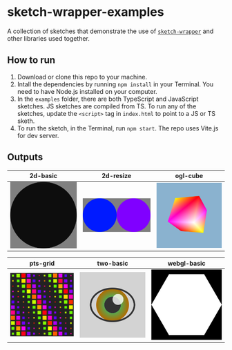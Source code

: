 # sketch-wrapper-examples

A collection of sketches that demonstrate the use of [`sketch-wrapper`](https://github.com/cdaein/sketch-wrapper) and other libraries used together.

## How to run

1. Download or clone this repo to your machine.
1. Intall the dependencies by running `npm install` in your Terminal. You need to have Node.js installed on your computer.
1. In the `examples` folder, there are both TypeScript and JavaScript sketches. JS sketches are compiled from TS. To run any of the sketches, update the `<script>` tag in `index.html` to point to a JS or TS sketh.
1. To run the sketch, in the Terminal, run `npm start`. The repo uses Vite.js for dev server.

## Outputs

|             2d-basic             |             2d-resize              |             ogl-cube             |
| :------------------------------: | :--------------------------------: | :------------------------------: |
| [![2d basic](output/2d-basic.png)](./examples/ts/2d-basic.ts) | ![2d resize](output/2d-resize.png) | ![ogl cube](output/ogl-cube.png) |

|             pts-grid             |             two-basic              |              webgl-basic               |
| :------------------------------: | :--------------------------------: | :------------------------------------: |
| ![pts grid](output/pts-grid.png) | ![two basic](output/two-basic.png) | ![webgl basic](output/webgl-basic.png) |
